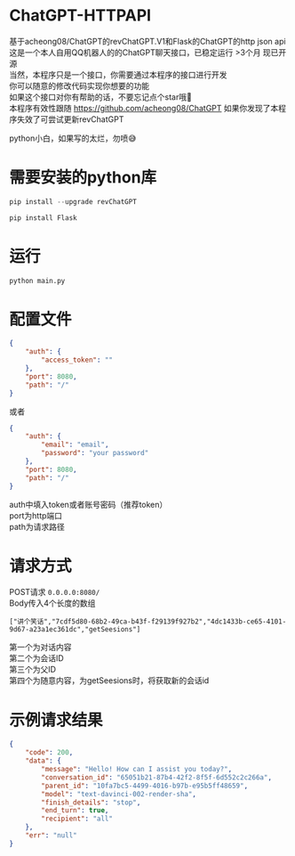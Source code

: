 # ChatGPT-HTTPAPI
基于acheong08/ChatGPT的revChatGPT.V1和Flask的ChatGPT的http json api  
这是一个本人自用QQ机器人的的ChatGPT聊天接口，已稳定运行 >3个月 现已开源  
当然，本程序只是一个接口，你需要通过本程序的接口进行开发  
你可以随意的修改代码实现你想要的功能  
如果这个接口对你有帮助的话，不要忘记点个star哦🌹  
本程序有效性跟随 https://github.com/acheong08/ChatGPT 
如果你发现了本程序失效了可尝试更新revChatGPT 

python小白，如果写的太烂，勿喷😅


# 需要安装的python库
```python
pip install --upgrade revChatGPT
```

```python
pip install Flask
```

# 运行

```python
python main.py
```

# 配置文件
```json
{
    "auth": {
        "access_token": ""
    },
    "port": 8080,
    "path": "/"
}
```
或者
```json
{
    "auth": {
        "email": "email",
        "password": "your password"
    },
    "port": 8080,
    "path": "/"
}
```
auth中填入token或者账号密码（推荐token）  
port为http端口  
path为请求路径 

# 请求方式  
POST请求 `0.0.0.0:8080/`  
Body传入4个长度的数组

`["讲个笑话","7cdf5d80-68b2-49ca-b43f-f29139f927b2","4dc1433b-ce65-4101-9d67-a23a1ec361dc","getSeesions"]`  

第一个为对话内容  
第二个为会话ID  
第三个为父ID  
第四个为随意内容，为getSeesions时，将获取新的会话id  


# 示例请求结果  
```json
{
    "code": 200,
    "data": {
        "message": "Hello! How can I assist you today?",
        "conversation_id": "65051b21-87b4-42f2-8f5f-6d552c2c266a",
        "parent_id": "10fa7bc5-4499-4016-b97b-e95b5ff48659",
        "model": "text-davinci-002-render-sha",
        "finish_details": "stop",
        "end_turn": true,
        "recipient": "all"
    },
    "err": "null"
}
```









